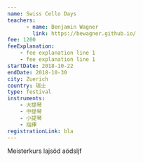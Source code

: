 ```yaml
---
name: Swiss Cello Days
teachers:
      - name: Benjamin Wagner
        link: https://bewagner.github.io/ 
fee: 1200
feeExplanation: 
    - fee explanation line 1
    - fee explanation line 1
startDate: 2018-10-22
endDate: 2018-10-30
city: Zuerich
country: 瑞士
type: festival
instruments:
    - 大提琴
    - 中提琴
    - 小提琴
    - 指揮 
registrationLink: bla
---
```


Meisterkurs lajsöd aödsljf 
